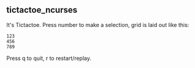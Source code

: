 ## tictactoe_ncurses

It's Tictactoe. Press number to make a selection, grid is laid out like this:  
```
123  
456  
789  
```
Press q to quit, r to restart/replay.  
